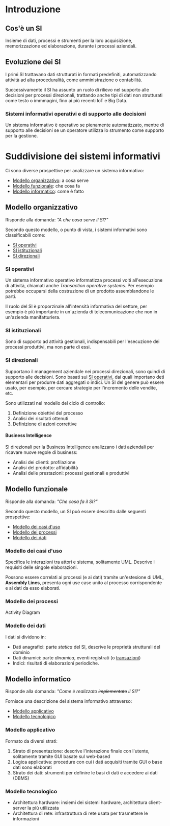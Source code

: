 # Introduzione
## Cos'è un SI
Insieme di dati, processi e strumenti per la loro acquisizione,
memorizzazione ed elaborazione, durante i processi aziendali.

## Evoluzione dei SI
I primi SI trattavano dati strutturati in formati predefiniti,
automatizzando attività ad alta proceduralità, come amministrazione o contabilità.

Successivamente il SI ha assunto un ruolo di rilievo nel supporto alle
decisioni per processi direzionali, trattando anche tipi di dati non strutturati come testo o immmagini, fino ai più recenti IoT e Big Data.

### Sistemi informativi operativi e di supporto alle decisioni
Un sistema informativo è operativo se pienamente automatizzato, mentre di supporto alle decisioni se un operatore utilizza lo strumento come supporto per la gestione.

# Suddivisione dei sistemi informativi
Ci sono diverse prospettive per analizzare un sistema informativo:

* [Modello organizzativo](#modello-organizzativo): a cosa serve
* [Modello funzionale](#modello-funzionale): che cosa fa
* [Modello informatico](#modello-informatico): come è fatto

## <a name="modello-organizzativo"></a>Modello organizzativo
Risponde alla domanda: *"A che cosa serve il SI?"*

Secondo questo modello, o punto di vista, i sistemi informativi sono classificabili come:

* [SI operativi](#si-operativi)
* [SI istituzionali](#si-istituzionali)
* [SI direzionali](#si-direzionali)

### <a name="si-operativi"></a>SI operativi
Un sistema informativo operativo informatizza processi volti all'esecuzione di attività, chiamati anche *Transaction operative systems*<a name="transaction-operative"></a>.
Per esempio potrebbe occuparsi della costruzione di un prodotto assemblandone le parti.

Il ruolo del SI è proporzinale all'intensità informativa del settore, per esempio è più importante in un'azienda di telecomunicazione che non in un'azienda manifatturiera.

### <a name="si-istituzionali"></a>SI istituzionali

Sono di supporto ad attività gestionali, indispensabili per l'esecuzione dei processi produttivi, ma non parte di essi.

### <a name="si-direzionali"></a>SI direzionali

Supportano il management aziendale nei processi direzionali, sono quindi di supporto alle decisioni. Sono basati sui [SI operativi](#si-operativi), dai quali importano deti elementari per produrre dati aggregati o indici. Un SI del genere può essere usato, per esempio, per cercare strategie per l'incremento delle vendite, etc.

Sono utilizzati nel modello del ciclo di controllo:
1. Definizione obiettivi del processo
2. Analisi dei risultati ottenuti
3. Definizione di azioni correttive

#### Business Intelligence
SI direzionali per la Business Intelligence analizzano i dati aziendali per ricavare nuove regole di business:
* Analisi dei clienti: profilazione
* Analisi del prodotto: affidabilità
* Analisi delle prestazioni: processi gestionali e produttivi

## <a name="modello-funzionale"></a>Modello funzionale
Risponde alla domanda: *"Che cosa fa il SI?"*

Secondo questo modello, un SI può essere descritto dalle seguenti prospettive:

* [Modello dei casi d'uso](#modello-casi-uso)
* [Modello dei processi](#modello-processi)
* [Modello dei dati](#modello-dati)

### <a name="modello-casi-uso"></a>Modello dei casi d'uso
Specifica le interazioni tra attori e sistema, solitamente UML. Descrive i requisiti delle singole elaborazioni.

Possono essere correlati ai processi (e ai dati) tramite un'estesione di UML, **Assembly Lines**, presenta ogni use case unito al processo corrispondente e ai dati da esso elaborati.

### <a name="modello-processi"></a>Modello dei processi
Activity Diagram

### <a name="modello-dati"></a>Modello dei dati
I dati si dividono in:

* Dati anagrafici: parte *statica* del SI, descrive le proprietà strutturali del dominio
* Dati dinamici: parte *dinamica*, eventi registrati (o [transazioni](#transaction-operative))
* Indici: risultati di elaborazioni periodiche.

## <a name="modello-informatico"></a>Modello informatico
Risponde alla domanda: *"Come è realizzato ~~implementato~~ il SI?"*

Fornisce una descrizione del sistema informativo attraverso:

* [Modello applicativo](#modello-applicativo)
* [Modello tecnologico](#modello-tecnologico)

### <a name="modello-applicativo">Modello applicativo
Formato da diversi strati:

1. Strato di presentazione: descrive l'interazione finale con  l'utente, solitamente tramite GUI basate sul web-based
2. Logica applicativa: procedure con cui i dati acquisiti tramite GUI o base dati sono elaborati
3. Strato dei dati: strumenti per definire le basi di dati e accedere ai dati (DBMS)

### <a name="modello-tecnologico">Modello tecnologico
* Architettura hardware: insiemi dei sistemi hardware, architettura client-server la più utilizzata
* Architettura di rete: infrastruttura di rete usata per trasmettere le informazioni
